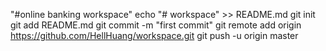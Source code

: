 "#online banking workspace" 
echo "# workspace" >> README.md
git init
git add README.md
git commit -m "first commit"
git remote add origin https://github.com/HellHuang/workspace.git
git push -u origin master
